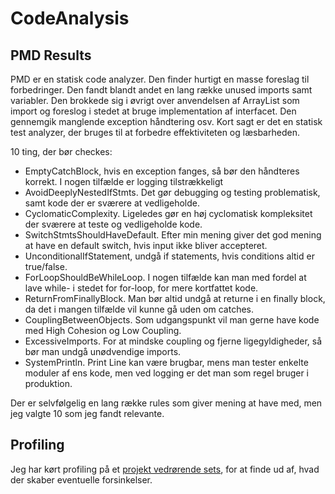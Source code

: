 # CodeAnalysis

## PMD Results

PMD er en statisk code analyzer. Den finder hurtigt en masse foreslag til forbedringer. Den fandt blandt andet en lang række unused imports samt variabler. Den brokkede sig i øvrigt over anvendelsen af ArrayList som import og foreslog i stedet at bruge implementation af interfacet. Den gennemgik manglende exception håndtering osv. Kort sagt er det en statisk test analyzer, der bruges til at forbedre effektiviteten og læsbarheden.

10 ting, der bør checkes: 

* EmptyCatchBlock, hvis en exception fanges, så bør den håndteres korrekt. I nogen tilfælde er logging tilstrækkeligt 
* AvoidDeeplyNestedIfStmts. Det gør debugging og testing problematisk, samt kode der er sværere at vedligeholde. 
* CyclomaticComplexity. Ligeledes gør en høj cyclomatisk kompleksitet der sværere at teste og vedligeholde kode. 
* SwitchStmtsShouldHaveDefault. Efter min mening giver det god mening at have en default switch, hvis input ikke bliver accepteret. 
* UnconditionalIfStatement, undgå if statements, hvis conditions altid er true/false. 
* ForLoopShouldBeWhileLoop. I nogen tilfælde kan man med fordel at lave while- i stedet for for-loop, for mere kortfattet kode. 
* ReturnFromFinallyBlock. Man bør altid undgå at returne i en finally block, da det i mangen tilfælde vil kunne gå uden om catches. 
* CouplingBetweenObjects. Som udgangspunkt vil man gerne have kode med High Cohesion og Low Coupling.
* ExcessiveImports. For at mindske coupling og fjerne ligegyldigheder, så bør man undgå unødvendige imports.
* SystemPrintln. Print Line kan være brugbar, mens man tester enkelte moduler af ens kode, men ved logging er det man som regel bruger i produktion. 

Der er selvfølgelig en lang række rules som giver mening at have med, men jeg valgte 10 som jeg fandt relevante. 

## Profiling

Jeg har kørt profiling på et [projekt vedrørende sets](https://github.com/MartinH5/ProgrammingWithSets/), for at finde ud af, hvad der skaber eventuelle forsinkelser. 
